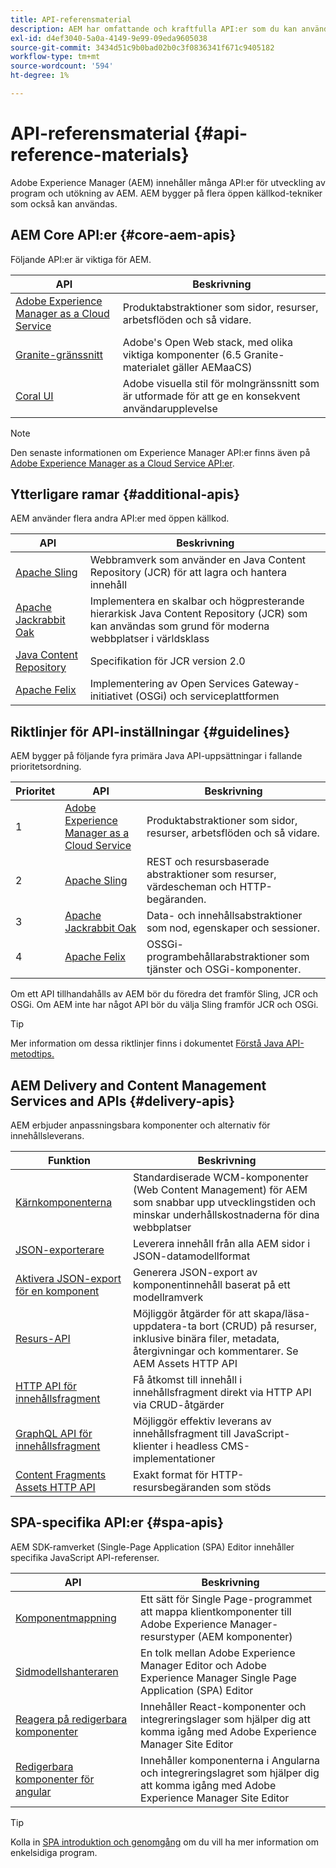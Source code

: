 ```yaml
---
title: API-referensmaterial
description: AEM har omfattande och kraftfulla API:er som du kan använda för ditt digitala upplevelseprojekt.
exl-id: d4ef3040-5a0a-4149-9e99-09eda9605038
source-git-commit: 3434d51c9b0bad02b0c3f0836341f671c9405182
workflow-type: tm+mt
source-wordcount: '594'
ht-degree: 1%

---
```


# API-referensmaterial {#api-reference-materials}

Adobe Experience Manager (AEM) innehåller många API:er för utveckling av program och utökning av AEM. AEM bygger på flera öppen källkod-tekniker som också kan användas.

## AEM Core API:er {#core-aem-apis}

Följande API:er är viktiga för AEM.

| API | Beskrivning |
|---|---|
| [Adobe Experience Manager as a Cloud Service](https://www.adobe.io/experience-manager/reference-materials/cloud-service/javadoc/index.html) | Produktabstraktioner som sidor, resurser, arbetsflöden och så vidare. |
| [Granite-gränssnitt](https://helpx.adobe.com/experience-manager/6-5/sites/developing/using/reference-materials/granite-ui/api/jcr_root/libs/granite/ui/index.html#) | Adobe&#39;s Open Web stack, med olika viktiga komponenter (6.5 Granite-materialet gäller AEMaaCS) |
| [Coral UI](https://opensource.adobe.com/coral-spectrum/documentation/) | Adobe visuella stil för molngränssnitt som är utformade för att ge en konsekvent användarupplevelse |

<!---
|Editor core JavaScript API reference|Provides all the base objects and concepts to support authoring of content resources|
--->

>[!NOTE]
>
>Den senaste informationen om Experience Manager API:er finns även på [Adobe Experience Manager as a Cloud Service API:er](https://developer.adobe.com/experience-cloud/experience-manager-apis/).

## Ytterligare ramar {#additional-apis}

AEM använder flera andra API:er med öppen källkod.

| API | Beskrivning |
|---|---|
| [Apache Sling](https://sling.apache.org/apidocs/sling11/) | Webbramverk som använder en Java Content Repository (JCR) för att lagra och hantera innehåll |
| [Apache Jackrabbit Oak](https://jackrabbit.apache.org/oak/docs/oak_api/overview.html) | Implementera en skalbar och högpresterande hierarkisk Java Content Repository (JCR) som kan användas som grund för moderna webbplatser i världsklass |
| [Java Content Repository](https://www.adobe.io/experience-manager/reference-materials/spec/javax.jcr/javadocs/jcr-2.0/index.html) | Specifikation för JCR version 2.0 |
| [Apache Felix](https://felix.apache.org) | Implementering av Open Services Gateway-initiativet (OSGi) och serviceplattformen |

## Riktlinjer för API-inställningar {#guidelines}

AEM bygger på följande fyra primära Java API-uppsättningar i fallande prioritetsordning.

| Prioritet | API | Beskrivning |
|---|---|---|
| 1 | [Adobe Experience Manager as a Cloud Service](https://www.adobe.io/experience-manager/reference-materials/cloud-service/javadoc/index.html) | Produktabstraktioner som sidor, resurser, arbetsflöden och så vidare. |
| 2 | [Apache Sling](https://sling.apache.org/apidocs/sling11/) | REST och resursbaserade abstraktioner som resurser, värdescheman och HTTP-begäranden. |
| 3 | [Apache Jackrabbit Oak](https://jackrabbit.apache.org/oak/docs/oak_api/overview.html) | Data- och innehållsabstraktioner som nod, egenskaper och sessioner. |
| 4 | [Apache Felix](https://felix.apache.org/) | OSSGi-programbehållarabstraktioner som tjänster och OSGi-komponenter. |

Om ett API tillhandahålls av AEM bör du föredra det framför Sling, JCR och OSGi. Om AEM inte har något API bör du välja Sling framför JCR och OSGi.

>[!TIP]
>
>Mer information om dessa riktlinjer finns i dokumentet [Förstå Java API-metodtips.](https://experienceleague.adobe.com/docs/experience-manager-learn/foundation/development/understand-java-api-best-practices.html)

## AEM Delivery and Content Management Services and APIs {#delivery-apis}

AEM erbjuder anpassningsbara komponenter och alternativ för innehållsleverans.

| Funktion | Beskrivning |
|---|---|
| [Kärnkomponenterna](https://experienceleague.adobe.com/docs/experience-manager-core-components/using/introduction.html) | Standardiserade WCM-komponenter (Web Content Management) för AEM som snabbar upp utvecklingstiden och minskar underhållskostnaderna för dina webbplatser |
| [JSON-exporterare](/help/implementing/developing/components/json-exporter.md) | Leverera innehåll från alla AEM sidor i JSON-datamodellformat |
| [Aktivera JSON-export för en komponent](/help/implementing/developing/components/enabling-json-exporter.md) | Generera JSON-export av komponentinnehåll baserat på ett modellramverk |
| [Resurs-API](/help/assets/mac-api-assets.md) | Möjliggör åtgärder för att skapa/läsa-uppdatera-ta bort (CRUD) på resurser, inklusive binära filer, metadata, återgivningar och kommentarer. Se AEM Assets HTTP API |
| [HTTP API för innehållsfragment](/help/assets/content-fragments/assets-api-content-fragments.md) | Få åtkomst till innehåll i innehållsfragment direkt via HTTP API via CRUD-åtgärder |
| [GraphQL API för innehållsfragment](/help/headless/graphql-api/content-fragments.md) | Möjliggör effektiv leverans av innehållsfragment till JavaScript-klienter i headless CMS-implementationer |
| [Content Fragments Assets HTTP API](https://experienceleague.adobe.com/docs/experience-manager-cloud-service/assets/admin/mac-api-assets.html) | Exakt format för HTTP-resursbegäranden som stöds |

## SPA-specifika API:er {#spa-apis}

AEM SDK-ramverket (Single-Page Application (SPA) Editor innehåller specifika JavaScript API-referenser.

| API | Beskrivning |
|---|---|
| [Komponentmappning](https://www.npmjs.com/package/@adobe/aem-spa-component-mapping) | Ett sätt för Single Page-programmet att mappa klientkomponenter till Adobe Experience Manager-resurstyper (AEM komponenter) |
| [Sidmodellshanteraren](https://www.npmjs.com/package/@adobe/aem-spa-page-model-manager) | En tolk mellan Adobe Experience Manager Editor och Adobe Experience Manager Single Page Application (SPA) Editor |
| [Reagera på redigerbara komponenter](https://www.npmjs.com/package/@adobe/aem-react-editable-components) | Innehåller React-komponenter och integreringslager som hjälper dig att komma igång med Adobe Experience Manager Site Editor |
| [Redigerbara komponenter för angular](https://www.npmjs.com/package/@adobe/aem-angular-editable-components) | Innehåller komponenterna i Angularna och integreringslagret som hjälper dig att komma igång med Adobe Experience Manager Site Editor |

>[!TIP]
>
>Kolla in [SPA introduktion och genomgång](/help/implementing/developing/hybrid/introduction.md) om du vill ha mer information om enkelsidiga program.
